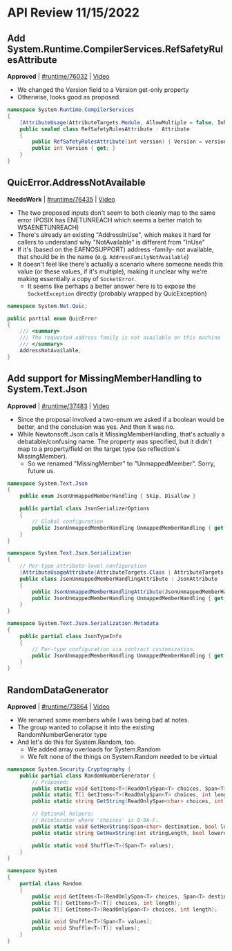 # API Review 11/15/2022

## Add System.Runtime.CompilerServices.RefSafetyRulesAttribute

**Approved** | [#runtime/76032](https://github.com/dotnet/runtime/issues/76032#issuecomment-1315701185) | [Video](https://www.youtube.com/watch?v=73BAn9B3ni4&t=0h0m0s)

* We changed the Version field to a Version get-only property
* Otherwise, looks good as proposed.

```C#
namespace System.Runtime.CompilerServices
{
    [AttributeUsage(AttributeTargets.Module, AllowMultiple = false, Inherited = false)]
    public sealed class RefSafetyRulesAttribute : Attribute
    {
        public RefSafetyRulesAttribute(int version) { Version = version; }
        public int Version { get; }
    }
}
```
## QuicError.AddressNotAvailable

**NeedsWork** | [#runtime/76435](https://github.com/dotnet/runtime/issues/76435#issuecomment-1315730331) | [Video](https://www.youtube.com/watch?v=73BAn9B3ni4&t=0h16m51s)

* The two proposed inputs don't seem to both cleanly map to the same error (POSIX has ENETUNREACH which seems a better match to WSAENETUNREACH)
* There's already an existing "AddressInUse", which makes it hard for callers to understand why "NotAvailable" is different from "InUse"
* If it's (based on the EAFNOSUPPORT) address -family- not available, that should be in the name (e.g. `AddressFamilyNotAvailable`)
* It doesn't feel like there's actually a scenario where someone needs this value (or these values, if it's multiple), making it unclear why we're making essentially a copy of `SocketError`.
  * It seems like perhaps a better answer here is to expose the `SocketException` directly (probably wrapped by QuicException)

```C#
namespace System.Net.Quic;

public partial enum QuicError
{
    /// <summary>
    /// The requested address family is not available on this machine
    /// </summary>
    AddressNotAvailable,
}
```
## Add support for MissingMemberHandling to System.Text.Json

**Approved** | [#runtime/37483](https://github.com/dotnet/runtime/issues/37483#issuecomment-1315781708) | [Video](https://www.youtube.com/watch?v=73BAn9B3ni4&t=0h48m8s)

* Since the proposal involved a two-enum we asked if a boolean would be better, and the conclusion was yes.  And then it was no.
* While Newtonsoft.Json calls it MissingMemberHandling, that's actually a debatable/confusing name.  The property was specified, but it didn't map to a property/field on the target type (so reflection's MissingMember).
  * So we renamed "MissingMember" to "UnmappedMember".  Sorry, future us.

```C#
namespace System.Text.Json
{
    public enum JsonUnmappedMemberHandling { Skip, Disallow }

    public partial class JsonSerializerOptions
    {
        // Global configuration
        public JsonUnmappedMemberHandling UnmappedMemberHandling { get; set; } = JsonUnmappedMemberHandling.Skip;
    }
}

namespace System.Text.Json.Serialization
{
    // Per-type attribute-level configuration
    [AttributeUsageAttribute(AttributeTargets.Class | AttributeTargets.Interface | AttributeTargets.Struct, AllowMultiple=false, Inherited=false)]
    public class JsonUnmappedMemberHandlingAttribute : JsonAttribute
    {
        public JsonUnmappedMemberHandlingAttribute(JsonUnmappedMemberHandling unmappedMemberHandling);
        public JsonUnmappedMemberHandling UnmappedMemberHandling { get; }
    }
}

namespace System.Text.Json.Serialization.Metadata
{
    public partial class JsonTypeInfo
    {
        // Per-type configuration via contract customization.
        public JsonUnmappedMemberHandling UnmappedMemberHandling { get; set; }; // defaults to the JsonSerializerOptions value
    }
}
```
## RandomDataGenerator

**Approved** | [#runtime/73864](https://github.com/dotnet/runtime/issues/73864#issuecomment-1315849980) | [Video](https://www.youtube.com/watch?v=73BAn9B3ni4&t=1h35m36s)

* We renamed some members while I was being bad at notes.
* The group wanted to collapse it into the existing RandomNumberGenerator type
* And let's do this for System.Random, too.
  * We added array overloads for System.Random
  * We felt none of the things on System.Random needed to be virtual

```C#
namespace System.Security.Cryptography {
    public partial class RandomNumberGenerator {
        // Proposed:
        public static void GetItems<T>(ReadOnlySpan<T> choices, Span<T> destination);
        public static T[] GetItems<T>(ReadOnlySpan<T> choices, int length);
        public static string GetString(ReadOnlySpan<char> choices, int length);

        // Optional helpers:
        // Accelerator where 'choices' is 0-9A-F.
        public static void GetHexString(Span<char> destination, bool lowercase=false);
        public static string GetHexString(int stringLength, bool lowercase=false);

        public static void Shuffle<T>(Span<T> values);
    }
}

namespace System
{
    partial class Random
    {
        public void GetItems<T>(ReadOnlySpan<T> choices, Span<T> destination);
        public T[] GetItems<T>(T[] choices, int length);
        public T[] GetItems<T>(ReadOnlySpan<T> choices, int length);

        public void Shuffle<T>(Span<T> values);
        public void Shuffle<T>(T[] values);
    }
}
```
